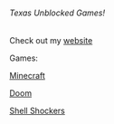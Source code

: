 ###### Texas Unblocked Games!

Check out my [website](https://sites.google.com/view/wtex)

Games:

[Minecraft](https://4texas4.github.io/minecraft.html)

[Doom](https://4texas4.github.io/doom.html )

[Shell Shockers](https://4texas4.github.io/shellshockers.html)
